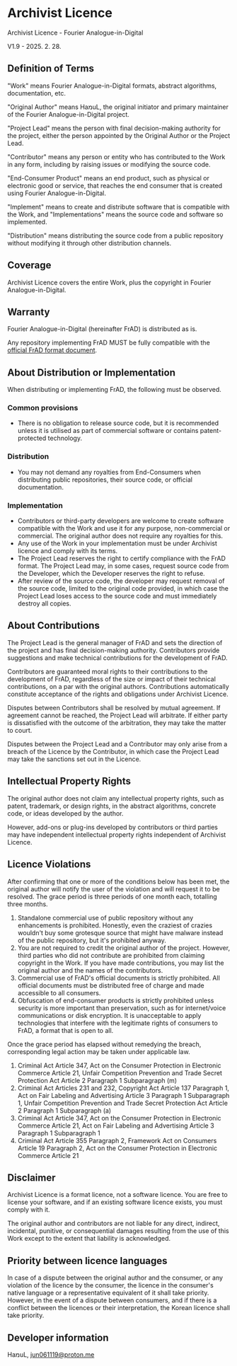 # Archivist Licence

Archivist Licence - Fourier Analogue-in-Digital

V1.9 - 2025. 2. 28.

## Definition of Terms

"Work" means Fourier Analogue-in-Digital formats, abstract algorithms, documentation, etc.

"Original Author" means HaמuL, the original initiator and primary maintainer of the Fourier Analogue-in-Digital project.

"Project Lead" means the person with final decision-making authority for the project, either the person appointed by the Original Author or the Project Lead.

"Contributor" means any person or entity who has contributed to the Work in any form, including by raising issues or modifying the source code.

"End-Consumer Product" means an end product, such as physical or electronic good or service, that reaches the end consumer that is created using Fourier Analogue-in-Digital.

"Implement" means to create and distribute software that is compatible with the Work, and "Implementations" means the source code and software so implemented.

"Distribution" means distributing the source code from a public repository without modifying it through other distribution channels.

## Coverage

Archivist Licence covers the entire Work, plus the copyright in Fourier Analogue-in-Digital.

## Warranty

Fourier Analogue-in-Digital (hereinafter FrAD) is distributed as is.

Any repository implementing FrAD MUST be fully compatible with the [official FrAD format document](https://mikhael-openworkspace.notion.site/Format-specs-727affae8db043f2b50372d91d534368?pvs=4).

## About Distribution or Implementation

When distributing or implementing FrAD, the following must be observed.

### Common provisions

- There is no obligation to release source code, but it is recommended unless it is utilised as part of commercial software or contains patent-protected technology.

### Distribution

- You may not demand any royalties from End-Consumers when distributing public repositories, their source code, or official documentation.

### Implementation

- Contributors or third-party developers are welcome to create software compatible with the Work and use it for any purpose, non-commercial or commercial. The original author does not require any royalties for this.
- Any use of the Work in your implementation must be under Archivist licence and comply with its terms.
- The Project Lead reserves the right to certify compliance with the FrAD format. The Project Lead may, in some cases, request source code from the Developer, which the Developer reserves the right to refuse.
- After review of the source code, the developer may request removal of the source code, limited to the original code provided, in which case the Project Lead loses access to the source code and must immediately destroy all copies.

## About Contributions

The Project Lead is the general manager of FrAD and sets the direction of the project and has final decision-making authority. Contributors provide suggestions and make technical contributions for the development of FrAD.

Contributors are guaranteed moral rights to their contributions to the development of FrAD, regardless of the size or impact of their technical contributions, on a par with the original authors. Contributions automatically constitute acceptance of the rights and obligations under Archivist Licence.

Disputes between Contributors shall be resolved by mutual agreement. If agreement cannot be reached, the Project Lead will arbitrate. If either party is dissatisfied with the outcome of the arbitration, they may take the matter to court.

Disputes between the Project Lead and a Contributor may only arise from a breach of the Licence by the Contributor, in which case the Project Lead may take the sanctions set out in the Licence.

## Intellectual Property Rights

The original author does not claim any intellectual property rights, such as patent, trademark, or design rights, in the abstract algorithms, concrete code, or ideas developed by the author.

However, add-ons or plug-ins developed by contributors or third parties may have independent intellectual property rights independent of Archivist Licence.

## Licence Violations

After confirming that one or more of the conditions below has been met, the original author will notify the user of the violation and will request it to be resolved. The grace period is three periods of one month each, totalling three months.

1. Standalone commercial use of public repository without any enhancements is prohibited. Honestly, even the craziest of crazies wouldn't buy some grotesque source that might have malware instead of the public repository, but it's prohibited anyway.
2. You are not required to credit the original author of the project. However, third parties who did not contribute are prohibited from claiming copyright in the Work. If you have made contributions, you may list the original author and the names of the contributors.
3. Commercial use of FrAD's official documents is strictly prohibited. All official documents must be distributed free of charge and made accessible to all consumers.
4. Obfuscation of end-consumer products is strictly prohibited unless security is more important than preservation, such as for internet/voice communications or disk encryption. It is unacceptable to apply technologies that interfere with the legitimate rights of consumers to FrAD, a format that is open to all.

Once the grace period has elapsed without remedying the breach, corresponding legal action may be taken under applicable law.

1. Criminal Act Article 347, Act on the Consumer Protection in Electronic Commerce Article 21, Unfair Competition Prevention and Trade Secret Protection Act Article 2 Paragraph 1 Subparagraph (m)
2. Criminal Act Articles 231 and 232, Copyright Act Article 137 Paragraph 1, Act on Fair Labeling and Advertising Article 3 Paragraph 1 Subparagraph 1, Unfair Competition Prevention and Trade Secret Protection Act Article 2 Paragraph 1 Subparagraph (a)
3. Criminal Act Article 347, Act on the Consumer Protection in Electronic Commerce Article 21, Act on Fair Labeling and Advertising Article 3 Paragraph 1 Subparagraph 1
4. Criminal Act Article 355 Paragraph 2, Framework Act on Consumers Article 19 Paragraph 2, Act on the Consumer Protection in Electronic Commerce Article 21

## Disclaimer

Archivist Licence is a format licence, not a software licence. You are free to license your software, and if an existing software licence exists, you must comply with it.

The original author and contributors are not liable for any direct, indirect, incidental, punitive, or consequential damages resulting from the use of this Work except to the extent that liability is acknowledged.

## Priority between licence languages

In case of a dispute between the original author and the consumer, or any violation of the licence by the consumer, the licence in the consumer's native language or a representative equivalent of it shall take priority. However, in the event of a dispute between consumers, and if there is a conflict between the licences or their interpretation, the Korean licence shall take priority.

## Developer information

HaמuL, <jun061119@proton.me>
